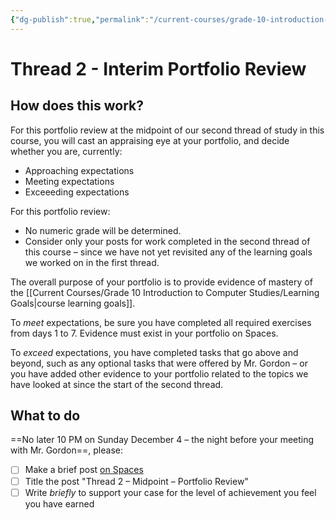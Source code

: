 ```yaml
---
{"dg-publish":true,"permalink":"/current-courses/grade-10-introduction-to-computer-studies/portfolios/thread-2-interim-portfolio-review/","dgHomeLink":false}
---
```


# Thread 2 - Interim Portfolio Review
## How does this work?
For this portfolio review at the midpoint of our second thread of study in this course, you will cast an appraising eye at your portfolio, and decide whether you are, currently:

- Approaching expectations
- Meeting expectations
- Exceeeding expectations

For this portfolio review:

- No numeric grade will be determined.
- Consider only your posts for work completed in the second thread of this course – since we have not yet revisited any of the learning goals we worked on in the first thread.

The overall purpose of your portfolio is to provide evidence of mastery of the [[Current Courses/Grade 10 Introduction to Computer Studies/Learning Goals|course learning goals]].

To *meet* expectations, be sure you have completed all required exercises from days 1 to 7. Evidence must exist in your portfolio on Spaces.

To *exceed* expectations, you have completed tasks that go above and beyond, such as any optional tasks that were offered by Mr. Gordon – or you have added other evidence to your portfolio related to the topics we have looked at since the start of the second thread.

## What to do
==No later 10 PM on Sunday December 4 – the night before your meeting with Mr. Gordon==, please:
- [ ] Make a brief post [on Spaces](https://ca.spacesedu.com/)
- [ ] Title the post "Thread 2 – Midpoint – Portfolio Review"
- [ ] Write *briefly* to support your case for the level of achievement you feel you have earned
